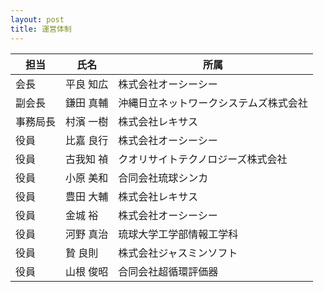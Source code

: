 ```yaml
---
layout: post
title: 運営体制
---
```


担当     | 氏名      | 所属
-------- | --------- | ---------------------------------------------------------
会長     | 平良 知広 | 株式会社オーシーシー
副会長   | 鎌田 真輔 | 沖縄日立ネットワークシステムズ株式会社
事務局長 | 村濱 一樹 | 株式会社レキサス
役員     | 比嘉 良行 | 株式会社オーシーシー
役員     | 古我知 禎 | クオリサイトテクノロジーズ株式会社
役員     | 小原 美和 | 合同会社琉球シンカ
役員     | 豊田 大輔 | 株式会社レキサス
役員     | 金城 裕   | 株式会社オーシーシー
役員     | 河野 真治 | 琉球大学工学部情報工学科
役員     | 贄 良則   | 株式会社ジャスミンソフト
役員     | 山根 俊昭 | 合同会社超循環評価器
